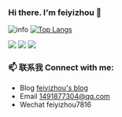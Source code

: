<!--
### Hi there 👋
**feiyizhou/feiyizhou** is a ✨ _special_ ✨ repository because its `README.md` (this file) appears on your GitHub profile.

Here are some ideas to get you started:

- 🔭 I’m currently working on ...
- 🌱 I’m currently learning ...
- 👯 I’m looking to collaborate on ...
- 🤔 I’m looking for help with ...
- 💬 Ask me about ...
- 📫 How to reach me: ...
- 😄 Pronouns: ...
- ⚡ Fun fact: ...
-->

### Hi there. I'm feiyizhou 👋

![info](https://github-readme-stats.vercel.app/api?username=feiyizhou&hide_border=true&show_icons=true&number_format=long&border_radius=20&rank_icon=percentile&ring_color=75C3FD&hide=issues&include_all_commits=true&count_private=true&hide_title=false)
[![Top Langs](https://github-readme-stats.vercel.app/api/top-langs/?username=feiyizhou&hide_border=true&layout=compact&text_color=151515&bg_color=fefefe&hide_title=false&card_width=210&&hide=html,css)](https://github.com/feiyizhou)

<p>
<img src="http://github-profile-summary-cards.vercel.app/api/cards/profile-details?username=feiyizhou&theme=transparent" />
<img src="https://github-readme-streak-stats.herokuapp.com/?user=feiyizhou&hide_border=true&card_width=338&theme=transparent" />
<img src="http://github-profile-summary-cards.vercel.app/api/cards/stats?username=feiyizhou&theme=transparent" />
</p>

### 

### 📫 联系我 Connect with me: 

- Blog [feiyizhou's blog](https://feiyizhou.github.io)
- Email 1491877304@qq.com
- Wechat feiyizhou7816
